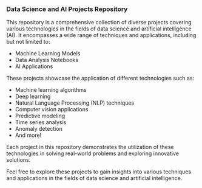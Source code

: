 ### Data Science and AI Projects Repository

This repository is a comprehensive collection of diverse projects covering various technologies in the fields of data science and artificial intelligence (AI). It encompasses a wide range of techniques and applications, including but not limited to:

- Machine Learning Models
- Data Analysis Notebooks
- AI Applications

These projects showcase the application of different technologies such as:
- Machine learning algorithms
- Deep learning 
- Natural Language Processing (NLP) techniques
- Computer vision applications
- Predictive modeling
- Time series analysis
- Anomaly detection
- And more!

Each project in this repository demonstrates the utilization of these technologies in solving real-world problems and exploring innovative solutions.

Feel free to explore these projects to gain insights into various techniques and applications in the fields of data science and artificial intelligence.

